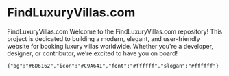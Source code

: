 # FindLuxuryVillas.com
FindLuxuryVillas.com Welcome to the FindLuxuryVillas.com repository! This project is dedicated to building a modern, elegant, and user-friendly website for booking luxury villas worldwide. Whether you're a developer, designer, or contributor, we’re excited to have you on board!

`{"bg":"#6D6162","icon":"#C9A641","font":"#ffffff","slogan":"#ffffff"}`
